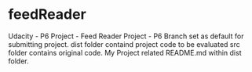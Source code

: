 # feedReader
Udacity - P6 Project - Feed Reader
Project - P6 Branch set as default for submitting project.
dist folder containd project code to be evaluated
src folder contains original code.
My Project related README.md within dist folder.
